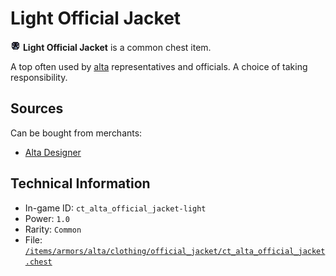 # Light Official Jacket

<img src="https://raw.githubusercontent.com/Ceterai/Enternia/main/items/armors/alta/clothing/official_jacket/icon.png" alt="Light Official Jacket icon" loading="lazy" height=16px width="auto" /> **Light Official Jacket** is a common chest item.

A top often used by [alta](https://ceterai.github.io/MyEnternia/Wiki/Tags/Alta) representatives and officials. A choice of taking responsibility.

## Sources

Can be bought from merchants:

- [Alta Designer](https://ceterai.github.io/MyEnternia/Wiki/AltaDesigner)

## Technical Information

- In-game ID: `ct_alta_official_jacket-light`
- Power: `1.0`
- Rarity: `Common`
- File: [`/items/armors/alta/clothing/official_jacket/ct_alta_official_jacket.chest`](https://github.com/Ceterai/Enternia/blob/main/items/armors/alta/clothing/official_jacket/ct_alta_official_jacket.chest)
